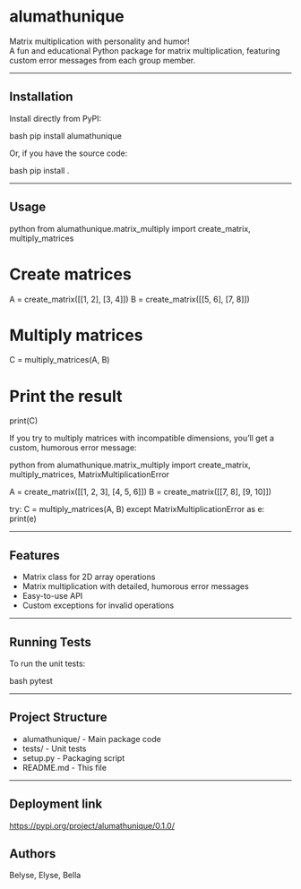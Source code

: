 # alumathunique

Matrix multiplication with personality and humor!  
A fun and educational Python package for matrix multiplication, featuring custom error messages from each group member.

---

## Installation

Install directly from PyPI:

bash
pip install alumathunique


Or, if you have the source code:

bash
pip install .


---

## Usage

python
from alumathunique.matrix_multiply import create_matrix, multiply_matrices

# Create matrices
A = create_matrix([[1, 2], [3, 4]])
B = create_matrix([[5, 6], [7, 8]])

# Multiply matrices
C = multiply_matrices(A, B)

# Print the result
print(C)


If you try to multiply matrices with incompatible dimensions, you’ll get a custom, humorous error message:

python
from alumathunique.matrix_multiply import create_matrix, multiply_matrices, MatrixMultiplicationError

A = create_matrix([[1, 2, 3], [4, 5, 6]])
B = create_matrix([[7, 8], [9, 10]])

try:
    C = multiply_matrices(A, B)
except MatrixMultiplicationError as e:
    print(e)


---

## Features

- Matrix class for 2D array operations
- Matrix multiplication with detailed, humorous error messages
- Easy-to-use API
- Custom exceptions for invalid operations

---

## Running Tests

To run the unit tests:

bash
pytest


---

## Project Structure

- alumathunique/ - Main package code
- tests/ - Unit tests
- setup.py - Packaging script
- README.md - This file

---

## Deployment link
https://pypi.org/project/alumathunique/0.1.0/

## Authors

Belyse, Elyse, Bella